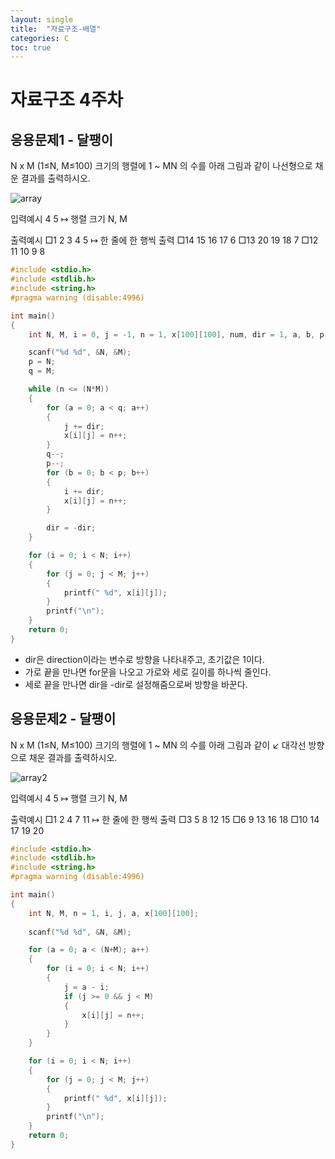 ```yaml
---
layout: single
title:  "자료구조-배열"
categories: C
toc: true
---
```


# 자료구조 4주차

## 응용문제1 - 달팽이
N x M (1≤N, M≤100) 크기의 행렬에 1 ~ MN 의 수를 아래 그림과 같이 나선형으로 채운 결과를 출력하시오.

![array](https://user-images.githubusercontent.com/63334368/160987774-0418131e-095e-44e6-bdb2-b504c3149da2.png)

입력예시
4 5			↦ 행렬 크기 N, M  

출력예시
□1 2 3 4 5			↦ 한 줄에 한 행씩 출력
□14 15 16 17 6
□13 20 19 18 7
□12 11 10 9 8

```c
#include <stdio.h>
#include <stdlib.h>
#include <string.h>
#pragma warning (disable:4996)

int main()
{
	int N, M, i = 0, j = -1, n = 1, x[100][100], num, dir = 1, a, b, p, q;

	scanf("%d %d", &N, &M);
	p = N;
	q = M;

	while (n <= (N*M))
	{
		for (a = 0; a < q; a++)
		{
			j += dir;
			x[i][j] = n++;
		}
		q--;
		p--;
		for (b = 0; b < p; b++)
		{
			i += dir;
			x[i][j] = n++;
		}

		dir = -dir;
	}

	for (i = 0; i < N; i++)
	{
		for (j = 0; j < M; j++)
		{
			printf(" %d", x[i][j]);
		}
		printf("\n");
	}
	return 0;
}
```
- dir은 direction이라는 변수로 방향을 나타내주고, 초기값은 1이다.
- 가로 끝을 만나면 for문을 나오고 가로와 세로 길이를 하나씩 줄인다.
- 세로 끝을 만나면 dir을 -dir로 설정해줌으로써 방향을 바꾼다.


## 응용문제2 - 달팽이
N x M (1≤N, M≤100) 크기의 행렬에 1 ~ MN 의 수를 아래 그림과 같이 ↙ 대각선 방향으로 채운 결과를 출력하시오.

![array2](https://user-images.githubusercontent.com/63334368/160989018-5c498fdb-73a3-4fef-9975-f874c3c9b4c6.png)

입력예시
4 5			↦ 행렬 크기 N, M  

출력예시
□1 2 4 7 11		↦ 한 줄에 한 행씩 출력
□3 5 8 12 15
□6 9 13 16 18
□10 14 17 19 20

```c
#include <stdio.h>
#include <stdlib.h>
#include <string.h>
#pragma warning (disable:4996)

int main()
{
	int N, M, n = 1, i, j, a, x[100][100];
	
	scanf("%d %d", &N, &M);

	for (a = 0; a < (N+M); a++)
	{
		for (i = 0; i < N; i++)
		{
			j = a - i;
			if (j >= 0 && j < M)
			{
				x[i][j] = n++;
			}
		}
	}

	for (i = 0; i < N; i++)
	{
		for (j = 0; j < M; j++)
		{
			printf(" %d", x[i][j]);
		}
		printf("\n");
	}
	return 0;
}
```

